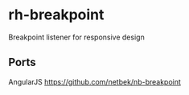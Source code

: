 # rh-breakpoint

Breakpoint listener for responsive design

## Ports

AngularJS https://github.com/netbek/nb-breakpoint